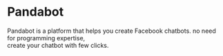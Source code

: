 # Pandabot
Pandabot is a platform that helps you create Facebook chatbots.
no need for programming expertise,
</br>
create your chatbot with few clicks.
